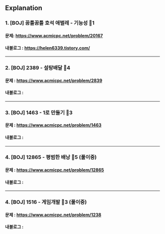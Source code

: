 ## Explanation

### 1. [BOJ] 꿈틀꿈틀 호석 애벌레 - 기능성 🥈1 
#### 문제: https://www.acmicpc.net/problem/20167
#### 내블로그 : https://helen6339.tistory.com/
---
### 2. [BOJ] 2389 - 설탕배달 🥈4
#### 문제 : https://www.acmicpc.net/problem/2839
#### 내블로그 :
---
### 3. [BOJ] 1463 - 1로 만들기 🥈3
#### 문제 : https://www.acmicpc.net/problem/1463
#### 내블로그 :
---
### 4. [BOJ] 12865 - 평범한 배낭 🥇5 (풀이중)
#### 문제 : https://www.acmicpc.net/problem/12865
#### 내블로그 : 
---
### 4. [BOJ] 1516 - 게임개발 🥇3 (풀이중)
#### 문제 : https://www.acmicpc.net/problem/1238
#### 내블로그 : 
